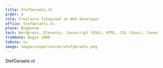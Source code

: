 ```yaml
---
title: StefGeraets.nl
order: 4
role: Freelance fotograaf en Web developer
office: StefGeraets.nl
place: Buggenum
tech: Wordpress, Eleventy, Javascript (ES6), HTML, CSS (Sass), Canon
fromDate: Begin 2008
toDate: nu
image: images/experiences/stefgeraets.png
---
```


StefGeraets.nl